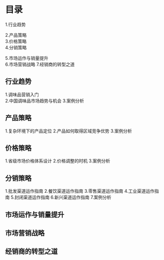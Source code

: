 # 目录
1.行业趋势  

2.产品策略  
3.价格策略   
4.分销策略  

5.市场运作与销量提升   
6.市场营销战略
7.经销商的转型之道

## 行业趋势   
1.调味品营销入门   
2.中国调味品市场趋势与机会
3.案例分析

## 产品策略
1.复杂环境下的产品定位
2.产品如何取得区域竞争优势
3.案例分析

## 价格策略
1.省级市场价格体系设计
2.价格调整的时机
3.案例分析

## 分销策略
1.批发渠道运作指南
2.餐饮渠道运作指南
3.零售渠道运作指南
4.工业渠道运作指南
5.封闭渠道运作指南
6.新兴渠道运作指南
7.案例分析

## 市场运作与销量提升
## 市场营销战略
## 经销商的转型之道

